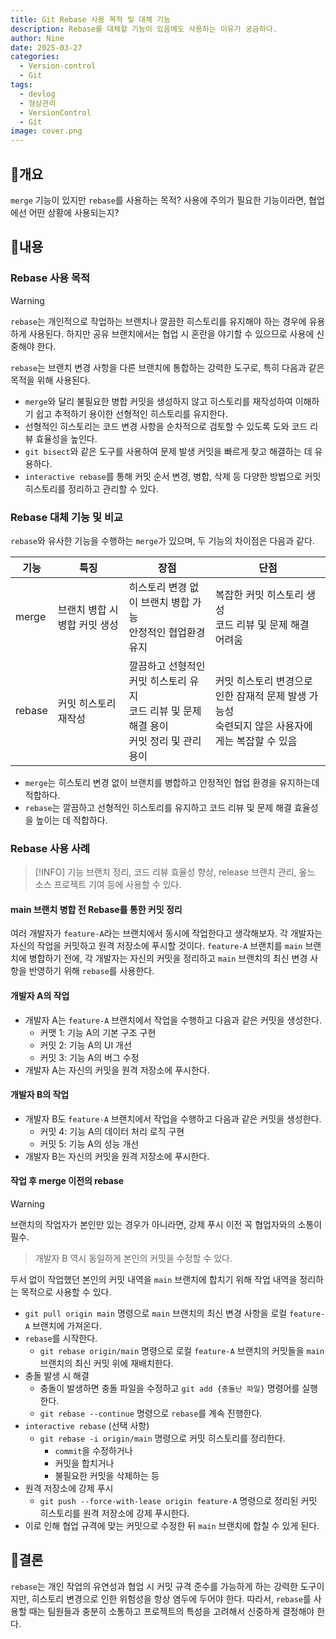 ```yaml
---
title: Git Rebase 사용 목적 및 대체 기능
description: Rebase를 대체할 기능이 있음에도 사용하는 이유가 궁금하다.
author: Nine
date: 2025-03-27
categories:
  - Version-control
  - Git
tags:
  - devlog
  - 형상관리
  - VersionControl
  - Git
image: cover.png
---
```

## 📌개요

`merge` 기능이 있지만 `rebase`를 사용하는 목적?
사용에 주의가 필요한 기능이라면, 협업에선 어떤 상황에 사용되는지?

## 📌내용

### Rebase 사용 목적

>[!WARNING]
> `rebase`는 개인적으로 작업하는 브랜치나 깔끔한 히스토리를 유지해야 하는 경우에 유용하게 사용된다. 하지만 공유 브랜치에서는 협업 시 혼란을 야기할 수 있으므로 사용에 신중해야 한다.

`rebase`는 브랜치 변경 사항을 다른 브랜치에 통합하는 강력한 도구로, 특히 다음과 같은 목적을 위해 사용된다.

- `merge`와 달리 불필요한 병합 커밋을 생성하지 않고 히스토리를 재작성하여 이해하기 쉽고 추적하기 용이한 선형적인 히스토리를 유지한다.
- 선형적인 히스토리는 코드 변경 사항을 순차적으로 검토할 수 있도록 도와 코드 리뷰 효율성을 높인다.
- `git bisect`와 같은 도구를 사용하여 문제 발생 커밋을 빠르게 찾고 해결하는 데 유용하다.
- `interactive rebase`를 통해 커밋 순서 변경, 병합, 삭제 등 다양한 방법으로 커밋 히스토리를 정리하고 관리할 수 있다.

### Rebase 대체 기능 및 비교

`rebase`와 유사한 기능을 수행하는 `merge`가 있으며, 두 기능의 차이점은 다음과 같다.

| 기능   | 특징                          | 장점                                                                                          | 단점                                                                                             |
| ------ | ----------------------------- | --------------------------------------------------------------------------------------------- | ------------------------------------------------------------------------------------------------ |
| merge  | 브랜치 병합 시 병합 커밋 생성 | 히스토리 변경 없이 브랜치 병합 가능<br>안정적인 협업환경 유지                                 | 복잡한 커밋 히스토리 생성<br>코드 리뷰 및 문제 해결 어려움                                       |
| rebase | 커밋 히스토리 재작성          | 깔끔하고 선형적인 커밋 히스토리 유지<br>코드 리뷰 및 문제 해결 용이<br>커밋 정리 및 관리 용이 | 커밋 히스토리 변경으로 인한 잠재적 문제 발생 가능성<br>숙련되지 않은 사용자에게는 복잡할 수 있음 |

- `merge`는 히스토리 변경 없이 브랜치를 병합하고 안정적인 협업 환경을 유지하는데 적합하다.
- `rebase`는 깔끔하고 선형적인 히스토리를 유지하고 코드 리뷰 및 문제 해결 효율성을 높이는 데 적합하다.

### Rebase 사용 사례

>[!INFO]
> 기능 브랜치 정리, 코드 리뷰 효율성 향상, release 브랜치 관리, 옾느 소스 프로젝트 기여 등에 사용할 수 있다.

#### main 브랜치 병합 전 Rebase를 통한 커밋 정리

여러 개발자가 `feature-A`라는 브랜치에서 동시에 작업한다고 생각해보자.
각 개발자는 자신의 작업을 커밋하고 원격 저장소에 푸시할 것이다.
`feature-A` 브랜치를 `main` 브랜치에 병합하기 전에, 각 개발자는 자신의 커밋을 정리하고 `main` 브랜치의 최신 변경 사항을 반영하기 위해 `rebase`를 사용한다.

#### 개발자 A의 작업

- 개발자 A는 `feature-A` 브랜치에서 작업을 수행하고 다음과 같은 커밋을 생성한다.
	- 커맷 1: 기능 A의 기본 구조 구현
	- 커밋 2: 기능 A의 UI 개선
	- 커밋 3: 기능 A의 버그 수정
- 개발자 A는 자신의 커밋을 원격 저장소에 푸시한다.

#### 개발자 B의 작업

- 개발자 B도 `feature-A` 브랜치에서 작업을 수행하고 다음과 같은 커밋을 생성한다.
	- 커밋 4: 기능 A의 데이터 처리 로직 구현
	- 커밋 5: 기능 A의 성능 개선
- 개발자 B는 자신의 커밋을 원격 저장소에 푸시한다.


#### 작업 후 merge 이전의 rebase

>[!WARNING]
> 브랜치의 작업자가 본인만 있는 경우가 아니라면, 강제 푸시 이전 꼭 협업자와의 소통이 필수.

>개발자 B 역시 동일하게 본인의 커밋을 수정할 수 있다.

두서 없이 작업했던 본인의 커밋 내역을 `main` 브랜치에 합치기 위해 작업 내역을 정리하는 목적으로 사용할 수 있다.

- `git pull origin main` 명령으로 `main` 브랜치의 최신 변경 사항을 로컬 `feature-A` 브랜치에 가져온다.
- `rebase`를 시작한다.
	- `git rebase origin/main` 명령으로 로컬 `feature-A` 브랜치의 커밋들을 `main` 브랜치의 최신 커밋 위에 재배치한다.
- 충돌 발생 시 해결
	- 충돌이 발생하면 충돌 파일을 수정하고 `git add {충돌난 파일}` 명령어를 실행한다.
	- `git rebase --continue` 명령으로 `rebase`를 계속 진행한다.
- `interactive rebase` (선택 사항)
	- `git rebase -i origin/main` 명령으로 커밋 히스토리를 정리한다.
		- `commit`을 수정하거나
		- 커밋을 합치거나
		- 불필요한 커밋을 삭제하는 등 
- 원격 저장소에 강제 푸시
	- `git push --force-with-lease origin feature-A` 명령으로 정리된 커밋 히스토리를 원격 저장소에 강제 푸시한다.
- 이로 인해 협업 규격에 맞는 커밋으로 수정한 뒤 `main` 브랜치에 합칠 수 있게 된다.

## 🎯결론

`rebase`는 개인 작업의 유연성과 협업 시 커밋 규격 준수를 가능하게 하는 강력한 도구이지만, 히스토리 변경으로 인한 위험성을 항상 염두에 두어야 한다.
따라서, `rebase`를 사용할 때는 팀원들과 충분히 소통하고 프로젝트의 특성을 고려해서 신중하게 결정해야 한다.
